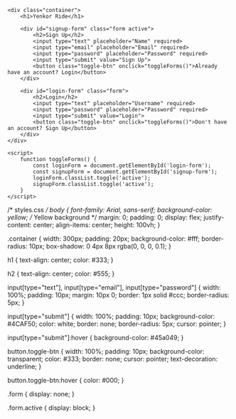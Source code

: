 <!DOCTYPE html>
<html lang="en">
<head>
    <meta charset="UTF-8">
    <meta name="viewport" content="width=device-width, initial-scale=1.0">
    <title>Yenkor Ride</title>
    <link rel="stylesheet" href="styles.css">
</head>
<body>

    <div class="container">
        <h1>Yenkor Ride</h1>

        <div id="signup-form" class="form active">
            <h2>Sign Up</h2>
            <input type="text" placeholder="Name" required>
            <input type="email" placeholder="Email" required>
            <input type="password" placeholder="Password" required>
            <input type="submit" value="Sign Up">
            <button class="toggle-btn" onclick="toggleForms()">Already have an account? Login</button>
        </div>

        <div id="login-form" class="form">
            <h2>Login</h2>
            <input type="text" placeholder="Username" required>
            <input type="password" placeholder="Password" required>
            <input type="submit" value="Login">
            <button class="toggle-btn" onclick="toggleForms()">Don't have an account? Sign Up</button>
        </div>
    </div>

    <script>
        function toggleForms() {
            const loginForm = document.getElementById('login-form');
            const signupForm = document.getElementById('signup-form');
            loginForm.classList.toggle('active');
            signupForm.classList.toggle('active');
        }
    </script>

</body>
</html>

/* styles.css */
body {
    font-family: Arial, sans-serif;
    background-color: yellow; /* Yellow background */
    margin: 0;
    padding: 0;
    display: flex;
    justify-content: center;
    align-items: center;
    height: 100vh;
}

.container {
    width: 300px;
    padding: 20px;
    background-color: #fff;
    border-radius: 10px;
    box-shadow: 0 4px 8px rgba(0, 0, 0, 0.1);
}

h1 {
    text-align: center;
    color: #333;
}

h2 {
    text-align: center;
    color: #555;
}

input[type="text"], input[type="email"], input[type="password"] {
    width: 100%;
    padding: 10px;
    margin: 10px 0;
    border: 1px solid #ccc;
    border-radius: 5px;
}

input[type="submit"] {
    width: 100%;
    padding: 10px;
    background-color: #4CAF50;
    color: white;
    border: none;
    border-radius: 5px;
    cursor: pointer;
}

input[type="submit"]:hover {
    background-color: #45a049;
}

button.toggle-btn {
    width: 100%;
    padding: 10px;
    background-color: transparent;
    color: #333;
    border: none;
    cursor: pointer;
    text-decoration: underline;
}

button.toggle-btn:hover {
    color: #000;
}

.form {
    display: none;
}

.form.active {
    display: block;
}

